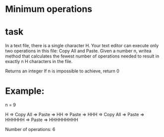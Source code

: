 # Minimum operations

# task
In a text file, there is a single character H. Your text editor can execute
only two operations in this file: Copy All and Paste. Given a number n, writea method that calculates the fewest number of operations needed to result in exactly n H characters in the file.

Returns an integer
If n is impossible to achieve, return 0

# Example:

n = 9

H => Copy All => Paste => HH => Paste => HHH => Copy All => Paste => HHHHHH
=> Paste => HHHHHHHHH

Number of operations: 6
